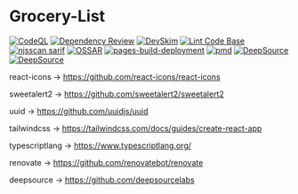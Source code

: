 # Grocery-List

[![CodeQL](https://github.com/milliorn/Grocery-List/actions/workflows/codeql.yml/badge.svg)](https://github.com/milliorn/Grocery-List/actions/workflows/codeql.yml)
[![Dependency Review](https://github.com/milliorn/Grocery-List/actions/workflows/dependency-review.yml/badge.svg)](https://github.com/milliorn/Grocery-List/actions/workflows/dependency-review.yml)
[![DevSkim](https://github.com/milliorn/Grocery-List/actions/workflows/devskim.yml/badge.svg)](https://github.com/milliorn/Grocery-List/actions/workflows/devskim.yml)
[![Lint Code Base](https://github.com/milliorn/Grocery-List/actions/workflows/super-linter.yml/badge.svg)](https://github.com/milliorn/Grocery-List/actions/workflows/super-linter.yml)
[![njsscan sarif](https://github.com/milliorn/Grocery-List/actions/workflows/njsscan.yml/badge.svg)](https://github.com/milliorn/Grocery-List/actions/workflows/njsscan.yml)
[![OSSAR](https://github.com/milliorn/Grocery-List/actions/workflows/ossar.yml/badge.svg)](https://github.com/milliorn/Grocery-List/actions/workflows/ossar.yml)
[![pages-build-deployment](https://github.com/milliorn/Grocery-List/actions/workflows/pages/pages-build-deployment/badge.svg)](https://github.com/milliorn/Grocery-List/actions/workflows/pages/pages-build-deployment)
[![pmd](https://github.com/milliorn/Grocery-List/actions/workflows/pmd.yml/badge.svg)](https://github.com/milliorn/Grocery-List/actions/workflows/pmd.yml)
[![DeepSource](https://deepsource.io/gh/milliorn/Grocery-List.svg/?label=active+issues&show_trend=true&token=L2I44ke3pYUYFgF91nnXCPg6)](https://deepsource.io/gh/milliorn/Grocery-List/?ref=repository-badge)
[![DeepSource](https://deepsource.io/gh/milliorn/Grocery-List.svg/?label=resolved+issues&show_trend=true&token=L2I44ke3pYUYFgF91nnXCPg6)](https://deepsource.io/gh/milliorn/Grocery-List/?ref=repository-badge)

react-icons -> https://github.com/react-icons/react-icons

sweetalert2 -> https://github.com/sweetalert2/sweetalert2

uuid -> https://github.com/uuidjs/uuid

tailwindcss -> https://tailwindcss.com/docs/guides/create-react-app

typescriptlang -> https://www.typescriptlang.org/

renovate -> https://github.com/renovatebot/renovate

deepsource -> https://github.com/deepsourcelabs
